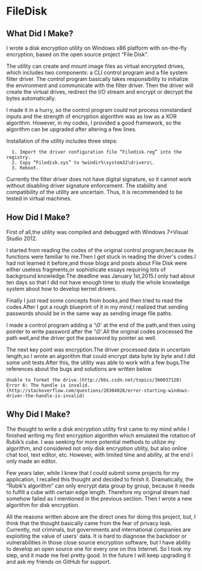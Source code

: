 # FileDisk

## What Did I Make?

I wrote a disk encryption utility on Windows x86 platform with on-the-fly encryption, based on the open source project “File Disk”.

The utility can create and mount image files as virtual encrypted drives, which includes two components: a CLI control program and a file system filter driver. The control program basically takes responsibility to initialize the environment and communicate with the filter driver. Then the driver will create the virtual drives, redirect the I/O stream and encrypt or decrypt the bytes automatically.

I made it in a hurry, so the control program could not process nonstandard inputs and the strength of encryption algorithm was as low as a XOR algorithm. However, in my codes, I provided a good framework, so the algorithm can be upgraded after altering a few lines.

Installation of the utility includes three steps: 
```
  1. Import the driver configuration file “Filedisk.reg” into the registry.
  2. Copy “Filedisk.sys” to %windir%\system32\drivers\.
  3. Reboot.
```

Currently the filter driver does not have digital signature, so it cannot work without disabling driver signature enforcement. The stability and compatibility of the utility are uncertain. Thus, it is recommended to be tested in virtual machines.

## How Did I Make?

First of all,the utility was compiled and debugged with Windows 7+Visual Studio 2012.

I started from reading the codes of the original control program,because its functions were familiar to me.Then I got stuck in reading the driver's codes.I had not learned it before,and those blogs and posts about File Disk were either useless fragments,or sophisticate essays requiring lots of background knowledge.The deadline was January 1st,2015.I only had about ten days so that I did not have enough time to study the whole knowledge system about how to develop kernel drivers.

Finally I just read some concepts from books,and then tried to read the codes.After I got a rough blueprint of it in my mind,I realized that sending passwords should be in the same way as sending image file paths.

I made a control program adding a '\0' at the end of the path,and then using pointer to write password after the '\0'.All the original codes processed the path well,and the driver got the password by pointer as well.

The next key point was encryption.The driver processed data in uncertain length,so I wrote an algorithm that could encrypt data byte by byte and I did some unit tests.After this, the utility was able to work with a few bugs.The references about the bugs and solutions are written below.

```
Unable to format the drive.(http://bbs.csdn.net/topics/360037128)
Error 6: The handle is invalid.(http://stackoverflow.com/questions/20304026/error-starting-windows-driver-the-handle-is-invalid)
```

## Why Did I Make?

The thought to write a disk encryption utility first came to my mind while I finished writing my first encryption algorithm which emulated the rotation of Rubik’s cube. I was seeking for more potential methods to utilize my algorithm, and considered not only disk encryption utility, but also online chat tool, text editor, etc.
However, with limited time and ability, at the end I only made an editor.

Few years later, while I knew that I could submit some projects for my application, I recalled this thought and decided to finish it. Dramatically, the “Rubik’s algorithm” can only encrypt data group by group, because it needs to fulfill a cube with certain edge length. Therefore my original dream had somehow failed as I mentioned in the previous section. Then I wrote a new algorithm for disk encryption.

All the reasons written above are the direct ones for doing this project, but, I think that the thought basically came from the fear of privacy leak. Currently, not criminals, but governments and international companies are exploiting the value of users’ data. It is hard to diagnose the backdoor or vulnerabilities in those close source encryption software, but I have ability to develop an open source one for every one on this Internet. So I took my step, and it made me feel pretty good. In the future I will keep upgrading it and ask my friends on GitHub for support.
